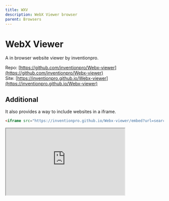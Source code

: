 ```yaml
---
title: WXV
description: WebX Viewer browser
parent: Browsers
---
```

# WebX Viewer

A in browser website viewer by inventionpro.

Repo: [https://github.com/inventionpro/Webx-viewer](https://github.com/inventionpro/Webx-viewer) \
Site: [https://inventionpro.github.io/Webx-viewer](https://inventionpro.github.io/Webx-viewer)

## Additional

It also provides a way to include websites in a iframe.

```html
<iframe src="https://inventionpro.github.io/Webx-viewer/embed?url=search.app&bussinga=true"></iframe>
```

<iframe src="https://inventionpro.github.io/Webx-viewer/embed?url=search.app&bussinga=true" style="width:75%;aspect-ratio:16/9;"></iframe>
